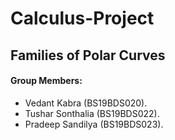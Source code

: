 # Calculus-Project

## Families of Polar Curves

#### Group Members:

-   Vedant Kabra (BS19BDS020).
-   Tushar Sonthalia (BS19BDS022).
-   Pradeep Sandilya (BS19BDS023).
